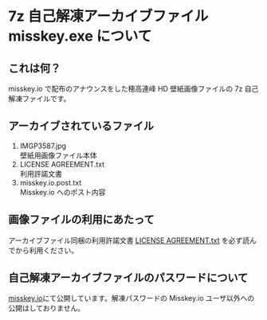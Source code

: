 # 7z 自己解凍アーカイブファイル misskey.exe について

## これは何？
misskey\.io で配布のアナウンスをした穂高連峰 HD 壁紙画像ファイルの 7z 自己解凍ファイルです。

## アーカイブされているファイル
1. IMGP3587.jpg<br>壁紙用画像ファイル本体
2. LICENSE AGREEMENT.txt<br>利用許諾文書
3. misskey.io.post.txt<br>Misskey\.io へのポスト内容

## 画像ファイルの利用にあたって
アーカイブファイル同梱の利用許諾文書 [LICENSE AGREEMENT.txt](LICENSE%20AGREEMENT.md) を必ず読んでから利用ください。  

## 自己解凍アーカイブファイルのパスワードについて
[misskey.io](https://misskey.io/)にて公開しています。解凍パスワードの Misskey\.io ユーザ以外への公開はしておりません。

